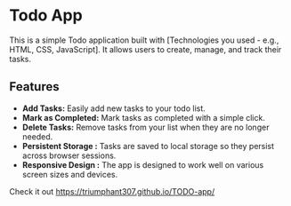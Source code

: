 # Todo App

This is a simple Todo application built with [Technologies you used - e.g., HTML, CSS, JavaScript]. It allows users to create, manage, and track their tasks.

## Features

* **Add Tasks:** Easily add new tasks to your todo list.
* **Mark as Completed:** Mark tasks as completed with a simple click.
* **Delete Tasks:** Remove tasks from your list when they are no longer needed.
* **Persistent Storage :** Tasks are saved to  local storage so they persist across browser sessions.
* **Responsive Design :** The app is designed to work well on various screen sizes and devices.

Check it out https://triumphant307.github.io/TODO-app/
